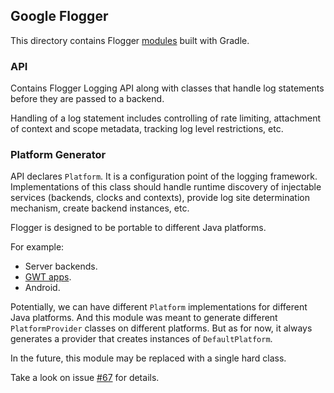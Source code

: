 ## Google Flogger

This directory contains Flogger [modules][flogger-github] built with Gradle.

### API

Contains Flogger Logging API along with classes that handle log statements 
before they are passed to a backend. 

Handling of a log statement includes controlling of rate limiting, attachment 
of context and scope metadata, tracking log level restrictions, etc.

### Platform Generator

API declares `Platform`. It is a configuration point of the logging framework.
Implementations of this class should handle runtime discovery of injectable services
(backends, clocks and contexts), provide log site determination mechanism,
create backend instances, etc. 

Flogger is designed to be portable to different Java platforms. 

For example: 

- Server backends.
- [GWT apps][google-gwt].
- Android.

Potentially, we can have different `Platform` implementations for different
Java platforms. And this module was meant to generate different `PlatformProvider`
classes on different platforms. But as for now, it always generates a provider
that creates instances of `DefaultPlatform`.

In the future, this module may be replaced with a single hard class. 

Take a look on issue [#67](https://github.com/SpineEventEngine/logging/issues/67)
for details.

[flogger-github]: https://google.github.io/flogger
[google-gwt]: https://en.wikipedia.org/wiki/Google_Web_Toolkit
